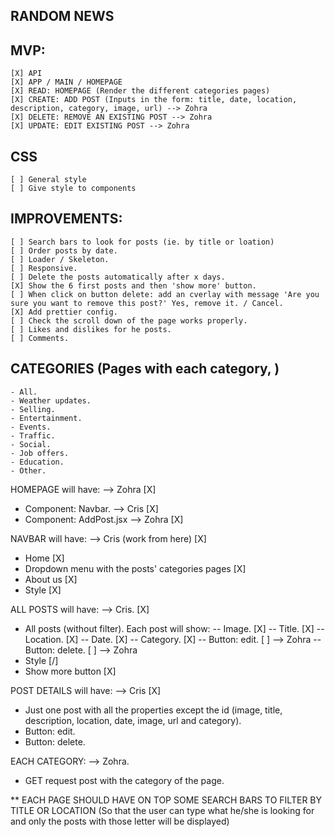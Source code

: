 ## RANDOM NEWS

## MVP:

    [X] API
    [X] APP / MAIN / HOMEPAGE
    [X] READ: HOMEPAGE (Render the different categories pages)
    [X] CREATE: ADD POST (Inputs in the form: title, date, location, description, category, image, url) --> Zohra
    [X] DELETE: REMOVE AN EXISTING POST --> Zohra
    [X] UPDATE: EDIT EXISTING POST --> Zohra

## CSS

    [ ] General style
    [ ] Give style to components

## IMPROVEMENTS:

    [ ] Search bars to look for posts (ie. by title or loation)
    [ ] Order posts by date.
    [ ] Loader / Skeleton.
    [ ] Responsive.
    [ ] Delete the posts automatically after x days.
    [X] Show the 6 first posts and then 'show more' button.
    [ ] When click on button delete: add an cverlay with message 'Are you sure you want to remove this post?' Yes, remove it. / Cancel.
    [X] Add prettier config.
    [ ] Check the scroll down of the page works properly.
    [ ] Likes and dislikes for he posts.
    [ ] Comments.

## CATEGORIES (Pages with each category, )

    - All.
    - Weather updates.
    - Selling.
    - Entertainment.
    - Events.
    - Traffic.
    - Social.
    - Job offers.
    - Education.
    - Other.

HOMEPAGE will have: --> Zohra [X]

- Component: Navbar. --> Cris [X]
- Component: AddPost.jsx --> Zohra [X]

NAVBAR will have: --> Cris (work from here) [X]

- Home [X]
- Dropdown menu with the posts' categories pages [X]
- About us [X]
- Style [X]

ALL POSTS will have: --> Cris. [X]

- All posts (without filter). Each post will show:
  -- Image. [X]
  -- Title. [X]
  -- Location. [X]
  -- Date. [X]
  -- Category. [X]
  -- Button: edit. [ ] --> Zohra
  -- Button: delete. [ ] --> Zohra
- Style [/]
- Show more button [X]

POST DETAILS will have: --> Cris [X]

- Just one post with all the properties except the id (image, title, description, location, date, image, url and category).
- Button: edit.
- Button: delete.

EACH CATEGORY: --> Zohra.

- GET request post with the category of the page.

\*\* EACH PAGE SHOULD HAVE ON TOP SOME SEARCH BARS TO FILTER BY TITLE OR LOCATION (So that the user can type what he/she is looking for and only the posts with those letter will be displayed)
